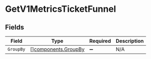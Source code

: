 # GetV1MetricsTicketFunnel


## Fields

| Field                                                      | Type                                                       | Required                                                   | Description                                                |
| ---------------------------------------------------------- | ---------------------------------------------------------- | ---------------------------------------------------------- | ---------------------------------------------------------- |
| `GroupBy`                                                  | [][components.GroupBy](../../models/components/groupby.md) | :heavy_minus_sign:                                         | N/A                                                        |